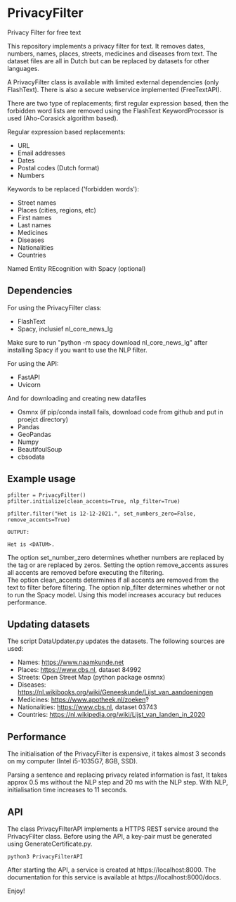 # PrivacyFilter
Privacy Filter for free text

This repository implements a privacy filter for text. It removes dates, numbers, names, places, streets, medicines 
and diseases from text. The dataset files are all in Dutch but can be replaced by datasets for other languages.

A PrivacyFilter class is available with limited external dependencies (only FlashText). There is also a secure webservice
implemented (FreeTextAPI).

There are two type of replacements; first regular expression based, then the forbidden word lists are removed using the
FlashText KeywordProcessor is used (Aho-Corasick algorithm based).

Regular expression based replacements:
- URL
- Email addresses
- Dates
- Postal codes (Dutch format)
- Numbers

Keywords to be replaced ('forbidden words'):
- Street names
- Places (cities, regions, etc)
- First names
- Last names
- Medicines
- Diseases
- Nationalities
- Countries

Named Entity REcognition with Spacy (optional)

## Dependencies
For using the PrivacyFilter class:
- FlashText
- Spacy, inclusief nl_core_news_lg 

Make sure to run "python -m spacy download nl_core_news_lg" after installing Spacy if you want
to use the NLP filter.

For using the API:
- FastAPI
- Uvicorn

And for downloading and creating new datafiles
- Osmnx (if pip/conda install fails, download code from github and put in proejct directory)
- Pandas
- GeoPandas
- Numpy
- BeautifoulSoup
- cbsodata

## Example usage
~~~~
pfilter = PrivacyFilter()
pfilter.initialize(clean_accents=True, nlp_filter=True)

pfilter.filter("Het is 12-12-2021.", set_numbers_zero=False, remove_accents=True)

OUTPUT:

Het is <DATUM>. 
~~~~

The option set_number_zero determines whether numbers are replaced by the tag <NUMBER> or are 
replaced by zeros. Setting the option remove_accents assures all accents are removed before 
executing the filtering.  
The option clean_accents determines if all accents are removed from the text to filter before
filtering. The option nlp_filter determines whether or not to run the Spacy model. Using this
model increases accuracy but reduces performance.

## Updating datasets

The script DataUpdater.py updates the datasets. The following sources are used:
- Names: https://www.naamkunde.net
- Places: https://www.cbs.nl, dataset 84992
- Streets: Open Street Map (python package osmnx) 
- Diseases: https://nl.wikibooks.org/wiki/Geneeskunde/Lijst_van_aandoeningen
- Medicines: https://www.apotheek.nl/zoeken?
- Nationalities: https://www.cbs.nl, dataset 03743
- Countries: https://nl.wikipedia.org/wiki/Lijst_van_landen_in_2020

## Performance

The initialisation of the PrivacyFilter is expensive, it takes almost 3 seconds on my computer 
(Intel i5-1035G7, 8GB, SSD).

Parsing a sentence and replacing privacy related information is fast, It takes approx 0.5 ms 
without the NLP step and 20 ms with the NLP step. With NLP, initialisation time increases to 11 seconds.

## API

The class PrivacyFilterAPI implements a HTTPS REST service around the PrivacyFilter class. Before 
using the API, a key-pair must be generated using GenerateCertificate.py.

~~~~
python3 PrivacyFilterAPI
~~~~

After starting the API, a service is created at https://localhost:8000. The documentation for this 
service is available at https://localhost:8000/docs.

Enjoy!